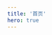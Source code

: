 ```yaml
---
title: '首页'
hero: true
---
```


<script setup>
    import HomePage from './components/HomePage.vue';
</script>

<HomePage/>